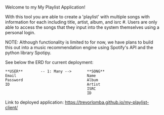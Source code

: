 Welcome to my My Playlist Application!

With this tool you are able to create a 'playlist' with multiple songs with information for each including title, artist, album, and isrc #. Users are only able to access the songs that they input into the system themselves using a personal login.

NOTE: Although functionality is limited to for now, we have plans to build this out into a music recommendation engine using Spotify's API and the python library Spotipy. 

See below the ERD for current deployment:

    **USER**        -- 1: Many -->       **SONG**
    Email                                Name
    Password                             Album
    ID                                   Artist
                                         ISRC
                                         ID

Link to deployed application:
    https://trevorlomba.github.io/my-playlist-client/